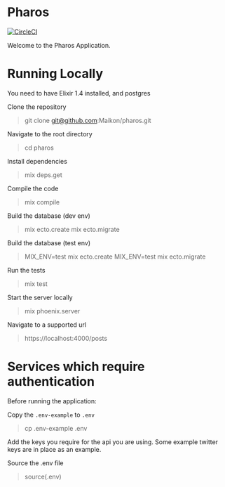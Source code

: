 # Pharos

[![CircleCI](https://circleci.com/gh/Maikon/pharos/tree/master.svg?style=svg&circle-token=a4d49e8162a9981b4c65745351cf027c85cde4f9)](https://circleci.com/gh/Maikon/pharos/tree/master)

Welcome to the Pharos Application.

# Running Locally

You need to have Elixir 1.4 installed, and postgres

Clone the repository
> git clone git@github.com:Maikon/pharos.git

Navigate to the root directory
> cd pharos

Install dependencies
> mix deps.get

Compile the code
> mix compile

Build the database (dev env)
> mix ecto.create
> mix ecto.migrate

Build the database (test env)
> MIX_ENV=test mix ecto.create
> MIX_ENV=test mix ecto.migrate

Run the tests
> mix test

Start the server locally
> mix phoenix.server

Navigate to a supported url
> https://localhost:4000/posts

# Services which require authentication

Before running the application:

Copy the `.env-example` to `.env`
> cp .env-example .env

Add the keys you require for the api you are using. Some example twitter keys are in place as an example.

Source the .env file
> source(.env)
